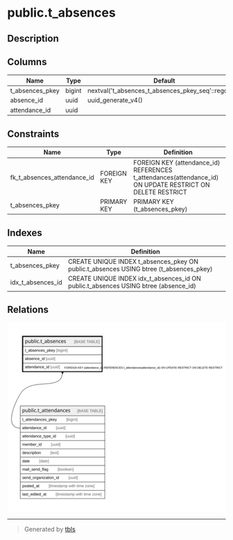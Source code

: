 # public.t_absences

## Description

## Columns

| Name | Type | Default | Nullable | Children | Parents | Comment |
| ---- | ---- | ------- | -------- | -------- | ------- | ------- |
| t_absences_pkey | bigint | nextval('t_absences_t_absences_pkey_seq'::regclass) | false |  |  |  |
| absence_id | uuid | uuid_generate_v4() | false |  |  |  |
| attendance_id | uuid |  | false |  | [public.t_attendances](public.t_attendances.md) |  |

## Constraints

| Name | Type | Definition |
| ---- | ---- | ---------- |
| fk_t_absences_attendance_id | FOREIGN KEY | FOREIGN KEY (attendance_id) REFERENCES t_attendances(attendance_id) ON UPDATE RESTRICT ON DELETE RESTRICT |
| t_absences_pkey | PRIMARY KEY | PRIMARY KEY (t_absences_pkey) |

## Indexes

| Name | Definition |
| ---- | ---------- |
| t_absences_pkey | CREATE UNIQUE INDEX t_absences_pkey ON public.t_absences USING btree (t_absences_pkey) |
| idx_t_absences_id | CREATE UNIQUE INDEX idx_t_absences_id ON public.t_absences USING btree (absence_id) |

## Relations

![er](public.t_absences.svg)

---

> Generated by [tbls](https://github.com/k1LoW/tbls)
